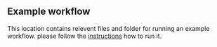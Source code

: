 ## Example workflow
This location contains relevent files and folder for running an example workflow. please follow the [instructions](../../../docs/nextflow-workflow.md) how to run it.
